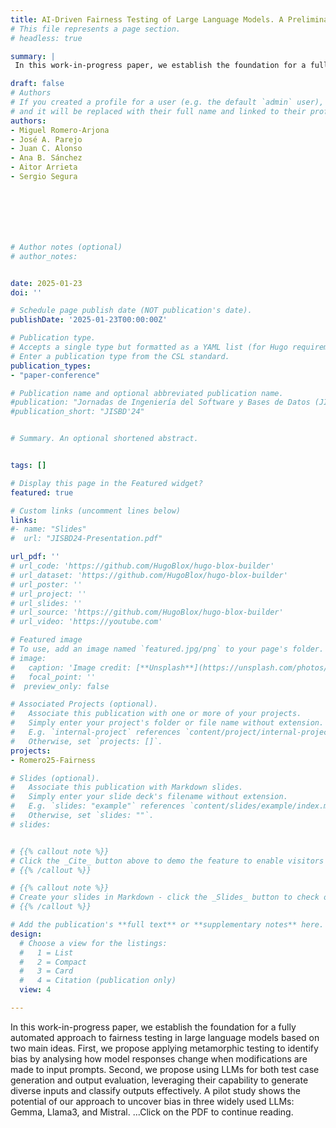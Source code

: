 ```yaml
---
title: AI-Driven Fairness Testing of Large Language Models. A Preliminary Study
# This file represents a page section.
# headless: true

summary: |
 In this work-in-progress paper, we establish the foundation for a fully automated approach to fairness testing in large language models based on two main ideas. First, we propose applying metamorphic testing to identify bias by analysing how model responses change when modifications are made to input prompts. Second, we propose using LLMs for both test case generation and output evaluation, leveraging their capability to generate diverse inputs and classify outputs effectively. A pilot study shows the potential of our approach to uncover bias in three widely used LLMs: Gemma, Llama3, and Mistral. ...Click on the PDF to continue reading.

draft: false
# Authors
# If you created a profile for a user (e.g. the default `admin` user), write the username (folder name) here
# and it will be replaced with their full name and linked to their profile.
authors:
- Miguel Romero-Arjona
- José A. Parejo
- Juan C. Alonso
- Ana B. Sánchez
- Aitor Arrieta
- Sergio Segura







# Author notes (optional)
# author_notes:


date: 2025-01-23
doi: ''

# Schedule page publish date (NOT publication's date).
publishDate: '2025-01-23T00:00:00Z'

# Publication type.
# Accepts a single type but formatted as a YAML list (for Hugo requirements).
# Enter a publication type from the CSL standard.
publication_types: 
- "paper-conference"

# Publication name and optional abbreviated publication name.
#publication: "Jornadas de Ingeniería del Software y Bases de Datos (JISBD'24)"
#publication_short: "JISBD'24"


# Summary. An optional shortened abstract.


tags: []

# Display this page in the Featured widget?
featured: true

# Custom links (uncomment lines below)
links:
#- name: "Slides"
#  url: "JISBD24-Presentation.pdf"

url_pdf: ''
# url_code: 'https://github.com/HugoBlox/hugo-blox-builder'
# url_dataset: 'https://github.com/HugoBlox/hugo-blox-builder'
# url_poster: ''
# url_project: ''
# url_slides: ''
# url_source: 'https://github.com/HugoBlox/hugo-blox-builder'
# url_video: 'https://youtube.com'

# Featured image
# To use, add an image named `featured.jpg/png` to your page's folder.
# image:
#   caption: 'Image credit: [**Unsplash**](https://unsplash.com/photos/pLCdAaMFLTE)'
#   focal_point: ''
#  preview_only: false

# Associated Projects (optional).
#   Associate this publication with one or more of your projects.
#   Simply enter your project's folder or file name without extension.
#   E.g. `internal-project` references `content/project/internal-project/index.md`.
#   Otherwise, set `projects: []`.
projects: 
- Romero25-Fairness

# Slides (optional).
#   Associate this publication with Markdown slides.
#   Simply enter your slide deck's filename without extension.
#   E.g. `slides: "example"` references `content/slides/example/index.md`.
#   Otherwise, set `slides: ""`.
# slides:


# {{% callout note %}}
# Click the _Cite_ button above to demo the feature to enable visitors to import publication metadata into their reference management software.
# {{% /callout %}}

# {{% callout note %}}
# Create your slides in Markdown - click the _Slides_ button to check out the example.
# {{% /callout %}}

# Add the publication's **full text** or **supplementary notes** here. You can use rich formatting such as including [code, math, and images](https://docs.hugoblox.com/content/writing-markdown-latex/).
design:
  # Choose a view for the listings:
  #   1 = List
  #   2 = Compact
  #   3 = Card
  #   4 = Citation (publication only)
  view: 4

---
```


In this work-in-progress paper, we establish the foundation for a fully automated approach to fairness testing in large language models based on two main ideas. First, we propose applying metamorphic testing to identify bias by analysing how model responses change when modifications are made to input prompts. Second, we propose using LLMs for both test case generation and output evaluation, leveraging their capability to generate diverse inputs and classify outputs effectively. A pilot study shows the potential of our approach to uncover bias in three widely used LLMs: Gemma, Llama3, and Mistral. ...Click on the PDF to continue reading.
